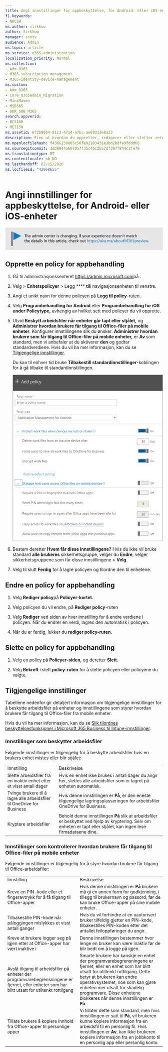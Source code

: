 ```yaml
---
title: Angi innstillinger for appbeskyttelse, for Android- eller iOS-enheter
f1.keywords:
- NOCSH
ms.author: sirkkuw
author: Sirkkuw
manager: scotv
audience: Admin
ms.topic: article
ms.service: o365-administration
localization_priority: Normal
ms.collection:
- Adm_O365
- M365-subscription-management
- M365-identity-device-management
ms.custom:
- Adm_O365
- Core_O365Admin_Migration
- MiniMaven
- MSB365
- OKR_SMB_M365
search.appverid:
- BCS160
- MET150
ms.assetid: 6f2b80b4-81c3-4714-a7bc-ae69313e8a33
description: Finn ut hvordan du oppretter, redigerer eller sletter retningslinjer for appadministrasjon, og beskytt arbeidsfiler på Android- eller iOS-enheter.
ms.openlocfilehash: f4366230805c50fe82183431e3bd2bdfa9fddd68
ms.sourcegitcommit: 3dd9944a6070a7f35c4bc2b57df397f844c3fe79
ms.translationtype: MT
ms.contentlocale: nb-NO
ms.lasthandoff: 02/15/2020
ms.locfileid: "42068655"
---
```

# <a name="set-app-protection-settings-for-android-or-ios-devices"></a>Angi innstillinger for appbeskyttelse, for Android- eller iOS-enheter

![Banner som https://aka.ms/aboutM365previewpeker på .](../media/m365admincenterchanging.png)

## <a name="create-an-app-management-policy"></a>Opprette en policy for appbehandling

1. Gå til administrasjonssenteret <a href="https://go.microsoft.com/fwlink/p/?linkid=837890" target="_blank">https://admin.microsoft.com</a>på . 
    
2. Velg \> **Enhetspolicyer** \> Legg **** **til**i navigasjonsenheten til venstre.
  
3. Angi et unikt navn for denne policyen på **Legg til policy**-ruten. 
    
4. Velg **Programbehandling for Android** eller **Programbehandling for iOS under** **Policytype,** avhengig av hvilket sett med policyer du vil opprette. 
    
5. Utvid **Beskytt arbeidsfiler når enheter går tapt eller stjålet,** og **Administrer hvordan brukere får tilgang til Office-filer på mobile enheter**. Konfigurer innstillingene slik du ønsker. **Administrer hvordan brukere som får tilgang til Office-filer på mobile enheter,** er **Av** som standard, men vi anbefaler at du aktiverer **den** og godtar standardverdiene. Hvis du vil ha mer informasjon, kan du se [Tilgjengelige innstillinger](#available-settings). 
    
    Du kan til enhver tid bruke **Tilbakestill standardinnstillinger**-koblingen for å gå tilbake til standardinnstillingen. 
    
    ![Screenshot of Create a policy with Application management for Android selected](../media/eabbe06d-ac0a-4f3a-8630-68c808b1e662.png)
  
6. Bestem deretter **Hvem får disse innstillingene?** Hvis du ikke vil bruke standard **alle brukeres** sikkerhetsgruppe, velger du **Endre**, velger sikkerhetsgruppene som får disse innstillingene \> **Velg**.
    
7. Velg til slutt **Ferdig** for å lagre policyen og tilordne den til enhetene. 
    
## <a name="edit-an-app-management-policy"></a>Endre en policy for appbehandling

1. Velg **Rediger policy**på **Policyer-kortet.**
    
2. Velg policyen du vil endre, på **Rediger policy**-ruten 
    
3. Velg **Rediger** ved siden av hver innstilling for å endre verdiene i policyen. Når du endrer en verdi, lagres den automatisk i policyen.
    
4. Når du er ferdig, lukker du **rediger policy-ruten.** 
    
## <a name="delete-an-app-management-policy"></a>Slette en policy for appbehandling

1. Velg en policy på **Policyer-siden,** og deretter **Slett**.
    
2. Velg **Bekreft** i slett **policy-ruten** for å slette policyen eller policyene du valgte. 
    
## <a name="available-settings"></a>Tilgjengelige innstillinger

Tabellene nedenfor gir detaljert informasjon om tilgjengelige innstillinger for å beskytte arbeidsfiler på enheter og innstillingene som styrer hvordan brukere får tilgang til Office-filer fra mobile enheter.
  
 Hvis du vil ha mer informasjon, kan du se [Slik tilordnes beskyttelsesfunksjoner i Microsoft 365 Business til Intune-innstillinger](map-protection-features-to-intune-settings.md). 
  
### <a name="settings-that-protect-work-files"></a>Innstillinger som beskytter arbeidsfiler

Følgende innstillinger er tilgjengelig for å beskytte arbeidsfiler hvis en brukers enhet mistes eller blir stjålet:
  
|||
|:-----|:-----|
|Innstilling  <br/> |Beskrivelse  <br/> |
|Slette arbeidsfiler fra en inaktiv enhet etter et visst antall dager  <br/> |Hvis en enhet ikke brukes i antall dager du angir her, slettes alle arbeidsfiler som er lagret på enheten automatisk.  <br/> |
|Tvinge brukere til å lagre alle arbeidsfiler til OneDrive for Business  <br/> |Hvis denne innstillingen er **På**, er den eneste tilgjengelige lagringsplasseringen for arbeidsfiler OneDrive for Business.  <br/> |
|Kryptere arbeidsfiler  <br/> |Behold denne innstillingen **På** slik at arbeidsfiler er beskyttet ved hjelp av kryptering. Selv om enheten er tapt eller stjålet, kan ingen lese firmadataene dine.  <br/> |
   
### <a name="settings-that-control-how-users-access-office-files-on-mobile-devices"></a>Innstillinger som kontrollerer hvordan brukere får tilgang til Office-filer på mobile enheter

Følgende innstillinger er tilgjengelig for å styre hvordan brukere får tilgang til Office-arbeidsfiler:
  
|||
|:-----|:-----|
|Innstilling  <br/> |Beskrivelse  <br/> |
|Kreve en PIN-kode eller et fingeravtrykk for å få tilgang til Office-apper  <br/> |Hvis denne innstillingen er **På** brukere må gi en annen form for godkjenning, i tillegg til brukernavn og passord, før de kan bruke Office-apper på sine mobile enheter.<br/> |
|Tilbakestille PIN-kode når påloggingen mislykkes et visst antall ganger  <br/> |Hvis du vil forhindre at en uautorisert bruker tilfeldig gjetter en PIN-kode, tilbakestilles PIN-koden etter det antallet feiloppføringer du angir.  <br/> |
|Kreve at brukere logger seg på igjen etter at Office-apper har vært inaktive i  <br/> |Denne innstillingen bestemmer hvor lenge en bruker kan være inaktiv før de blir bedt om å logge på igjen.  <br/> |
|Avslå tilgang til arbeidsfiler på enheter der programvarebegrensningene er fjernet, eller enheter som har blitt utsatt for utiltenkt rottilgang  <br/> |Smarte brukere har kanskje en enhet der programvarebegrensningene er fjernet, eller en enhet som har blitt utsatt for utiltenkt rottilgang. Dette betyr at brukeren kan endre operativsystemet, noe som kan gjøre enheten mer utsatt for skadelig programvare. Disse enhetene blokkeres når denne innstillingen er **På**.  <br/> |
|Tillate brukere å kopiere innhold fra Office-apper til personlige apper  <br/> |Vi tillater dette som standard, men hvis innstillingen er satt til **På**, vil brukeren kunne kopiere informasjon fra en arbeidsfil til en personlig fil. Hvis innstillingen er **Av**, kan ikke brukeren kopiere informasjon fra en jobbkonto til en personlig app eller personlig konto.  <br/> |
